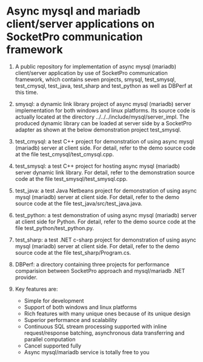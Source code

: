 # Async mysql and mariadb client/server applications on SocketPro communication framework

1. A public repository for implementation of async mysql (mariadb) client/server application by use of SocketPro communication framework, which contains seven projects, smysql, test_smysql, test_cmysql, test_java, test_sharp and test_python as well as DBPerf at this time.

2. smysql: a dynamic link library project of async mysql (mariadb) server implementation for both windows and linux platforms. Its source code is actually located at the directory ../../../include/mysql/server_impl. The produced dynamic library can be loaded at server side by a SocketPro adapter as shown at the below demonstration project test_smysql.

3. test_cmysql: a test C++ project for demonstration of using async mysql (mariadb) server at client side. For detail, refer to the demo source code at the file test_cmysql/test_cmysql.cpp.

4. test_smysql: a test C++ project for hosting async mysql (mariadb) server dynamic link library. For detail, refer to the demonstration source code at the file test_smysql/test_smysql.cpp.

5. test_java: a test Java Netbeans project for demonstration of using async mysql (mariadb) server at client side. For detail, refer to the demo source code at the file test_java/src/test_java.java.

6. test_python: a test demonstration of using async mysql (mariadb) server at client side for Python. For detail, refer to the demo source code at the file test_python/test_python.py.

7. test_sharp: a test .NET c-sharp project for demonstration of using async mysql (mariadb) server at client side. For detail, refer to the demo source code at the file test_sharp/Program.cs.

8. DBPerf: a directory containing three projects for performance comparision between SocketPro approach and mysql/mariadb .NET provider.

9. Key features are:
    - Simple for development
    - Support of both windows and linux platforms
    - Rich features with many unique ones because of its unique design
    - Superior performance and scalability
    - Continuous SQL stream processing supported with inline request/response batching, asynchronous data transferring and parallel computation
    - Cancel supported fully
    - Async mysql/mariadb service is totally free to you
